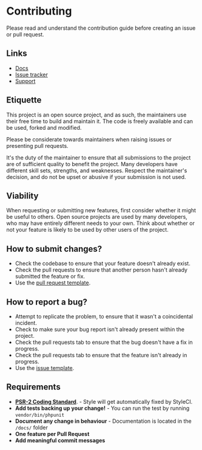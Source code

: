 # Contributing

Please read and understand the contribution guide before creating an issue or pull request.

## Links

- [Docs](https://laravel-excel.maatwebsite.nl)
- [Issue tracker](https://github.com/Maatwebsite/Laravel-Excel/issues)
- [Support](https://laravel-excel.maatwebsite.nl/docs/3.0/getting-started/support)

## Etiquette

This project is an open source project, and as such, the maintainers use their free time to build and maintain it.
The code is freely available and can be used, forked and modified. 

Please be considerate towards maintainers when raising issues or presenting pull requests. 

It's the duty of the maintainer to ensure that all submissions to the project are of sufficient
quality to benefit the project. Many developers have different skill sets, strengths, and weaknesses. Respect the maintainer's decision, and do not be upset or abusive if your submission is not used.

## Viability

When requesting or submitting new features, first consider whether it might be useful to others. Open
source projects are used by many developers, who may have entirely different needs to your own. Think about
whether or not your feature is likely to be used by other users of the project.

## How to submit changes?

- Check the codebase to ensure that your feature doesn't already exist.
- Check the pull requests to ensure that another person hasn't already submitted the feature or fix.
- Use the [pull request template](https://github.com/Maatwebsite/Laravel-Excel/blob/3.0/.github/PULL_REQUEST_TEMPLATE.md).

## How to report a bug?

- Attempt to replicate the problem, to ensure that it wasn't a coincidental incident.
- Check to make sure your bug report isn't already present within the project.
- Check the pull requests tab to ensure that the bug doesn't have a fix in progress.
- Check the pull requests tab to ensure that the feature isn't already in progress.
- Use the [issue template](https://github.com/Maatwebsite/Laravel-Excel/blob/3.0/.github/ISSUE_TEMPLATE.md).

## Requirements

- **[PSR-2 Coding Standard](https://github.com/php-fig/fig-standards/blob/master/accepted/PSR-2-coding-style-guide.md)**. - Style will get automatically fixed by StyleCI.
- **Add tests backing up your change!** - You can run the test by running `vendor/bin/phpunit`
- **Document any change in behaviour** - Documentation is located in the `/docs/` folder
- **One feature per Pull Request**
- **Add meaningful commit messages**
